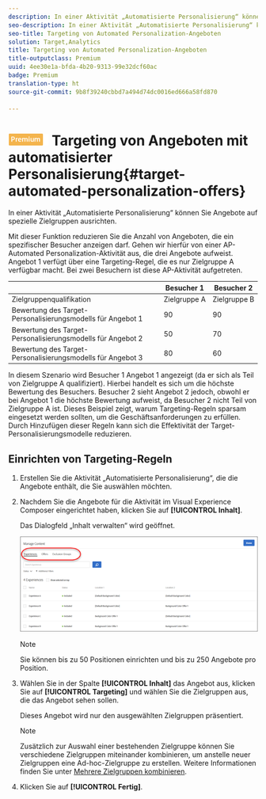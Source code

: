 ```yaml
---
description: In einer Aktivität „Automatisierte Personalisierung“ können Sie Angebote auf spezielle Zielgruppen ausrichten.
seo-description: In einer Aktivität „Automatisierte Personalisierung“ können Sie Angebote auf spezielle Zielgruppen ausrichten.
seo-title: Targeting von Automated Personalization-Angeboten
solution: Target,Analytics
title: Targeting von Automated Personalization-Angeboten
title-outputclass: Premium
uuid: 4ee30e1a-bfda-4b20-9313-99e32dcf60ac
badge: Premium
translation-type: ht
source-git-commit: 9b8f39240cbbd7a494d74dc0016ed666a58fd870

---
```



# ![PREMIUM](/help/assets/premium.png) Targeting von Angeboten mit automatisierter Personalisierung{#target-automated-personalization-offers}

In einer Aktivität „Automatisierte Personalisierung“ können Sie Angebote auf spezielle Zielgruppen ausrichten.

Mit dieser Funktion reduzieren Sie die Anzahl von Angeboten, die ein spezifischer Besucher anzeigen darf. Gehen wir hierfür von einer AP-Automated Personalization-Aktivität aus, die drei Angebote aufweist. Angebot 1 verfügt über eine Targeting-Regel, die es nur Zielgruppe A verfügbar macht. Bei zwei Besuchern ist diese AP-Aktivität aufgetreten.

|  | Besucher 1 | Besucher 2 |
|--- |--- |--- |
| Zielgruppenqualifikation | Zielgruppe A | Zielgruppe B |
| Bewertung des Target-Personalisierungsmodells für Angebot 1 | 90 | 90 |
| Bewertung des Target-Personalisierungsmodells für Angebot 2 | 50 | 70 |
| Bewertung des Target-Personalisierungsmodells für Angebot 3 | 80 | 60 |

In diesem Szenario wird Besucher 1 Angebot 1 angezeigt (da er sich als Teil von Zielgruppe A qualifiziert). Hierbei handelt es sich um die höchste Bewertung des Besuchers. Besucher 2 sieht Angebot 2 jedoch, obwohl er bei Angebot 1 die höchste Bewertung aufweist, da Besucher 2 nicht Teil von Zielgruppe A ist. Dieses Beispiel zeigt, warum Targeting-Regeln sparsam eingesetzt werden sollten, um die Geschäftsanforderungen zu erfüllen. Durch Hinzufügen dieser Regeln kann sich die Effektivität der Target-Personalisierungsmodelle reduzieren.

## Einrichten von Targeting-Regeln

1. Erstellen Sie die Aktivität „Automatisierte Personalisierung“, die die Angebote enthält, die Sie auswählen möchten.
1. Nachdem Sie die Angebote für die Aktivität im Visual Experience Composer eingerichtet haben, klicken Sie auf **[!UICONTROL Inhalt]**.

   Das Dialogfeld „Inhalt verwalten“ wird geöffnet.

   ![](assets/ap_content.png)

   >[!NOTE]
   >
   >Sie können bis zu 50 Positionen einrichten und bis zu 250 Angebote pro Position.

1. Wählen Sie in der Spalte **[!UICONTROL Inhalt]** das Angebot aus, klicken Sie auf **[!UICONTROL Targeting]** und wählen Sie die Zielgruppen aus, die das Angebot sehen sollen.

   Dieses Angebot wird nur den ausgewählten Zielgruppen präsentiert.

   >[!NOTE]
   >
   >Zusätzlich zur Auswahl einer bestehenden Zielgruppe können Sie verschiedene Zielgruppen miteinander kombinieren, um anstelle neuer Zielgruppen eine Ad-hoc-Zielgruppe zu erstellen. Weitere Informationen finden Sie unter [Mehrere Zielgruppen kombinieren](../../c-target/combining-multiple-audiences.md#concept_A7386F1EA4394BD2AB72399C225981E5).

1. Klicken Sie auf **[!UICONTROL Fertig]**.
